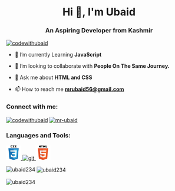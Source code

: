 <h1 align="center">Hi 👋, I'm Ubaid</h1>
<h3 align="center">An Aspiring Developer from Kashmir</h3>

<p align="left"> <a href="https://twitter.com/codewithubaid" target="blank"><img src="https://img.shields.io/twitter/follow/codewithubaid?logo=twitter&style=for-the-badge" alt="codewithubaid" /></a> </p>

- 🔭 I’m currently Learning **JavaScript**

- 👯 I’m looking to collaborate with **People On The Same Journey.**

- 💬 Ask me about **HTML and CSS**

- 📫 How to reach me **mrubaid56@gmail.com**

<h3 align="left">Connect with me:</h3>
<p align="left">
<a href="https://twitter.com/codewithubaid" target="blank"><img align="center" src="https://raw.githubusercontent.com/rahuldkjain/github-profile-readme-generator/master/src/images/icons/Social/twitter.svg" alt="codewithubaid" height="30" width="40" /></a>
<a href="https://www.linkedin.com/in/ubaid-shakeel/" target="blank"><img align="center" src="https://raw.githubusercontent.com/rahuldkjain/github-profile-readme-generator/master/src/images/icons/Social/linked-in-alt.svg" alt="mr-ubaid" height="30" width="40" /></a>
</p>

<h3 align="left">Languages and Tools:</h3>
<p align="left"> <a href="https://www.w3schools.com/css/" target="_blank" rel="noreferrer"> <img src="https://raw.githubusercontent.com/devicons/devicon/master/icons/css3/css3-original-wordmark.svg" alt="css3" width="40" height="40"/> </a> <a href="https://git-scm.com/" target="_blank" rel="noreferrer"> <img src="https://www.vectorlogo.zone/logos/git-scm/git-scm-icon.svg" alt="git" width="40" height="40"/> </a> <a href="https://www.w3.org/html/" target="_blank" rel="noreferrer"> <img src="https://raw.githubusercontent.com/devicons/devicon/master/icons/html5/html5-original-wordmark.svg" alt="html5" width="40" height="40"/> </a> </p>

<p><img align="left" src="https://github-readme-stats.vercel.app/api/top-langs?username=ubaid234&show_icons=true&locale=en&layout=compact" alt="ubaid234" /></p>

<p>&nbsp;<img align="center" src="https://github-readme-stats.vercel.app/api?username=ubaid234&show_icons=true&locale=en" alt="ubaid234" /></p>

<p><img align="center" src="https://github-readme-streak-stats.herokuapp.com/?user=ubaid234&" alt="ubaid234" /></p>
